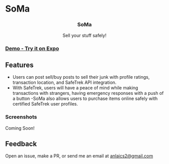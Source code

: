 # SoMa
<h3 align="center">
  SoMa
</h3>

<p align="center">
  Sell your stuff safely!
</p>

### [Demo - Try it on Expo](https://expo.io/@anlai2/SoMaApp)

## Features

- Users can post sell/buy posts to sell their junk with profile ratings, transaction location, and SafeTrek API integration.
- With SafeTrek, users will have a peace of mind while making transactions with strangers, having emergency responses with a push of a button
-SoMa also allows users to purchase items online safely with certified SafeTrek user profiles.

### Screenshots

Coming Soon!

## Feedback

Open an issue, make a PR, or send me an email at anlaics2@gmail.com
